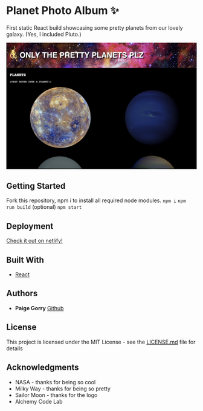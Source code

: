# Planet Photo Album ✨

First static React build showcasing some pretty planets from our lovely galaxy. (Yes, I included Pluto.) 

![screenshot of planet photo album](./src/assets/screenshot.png)

## Getting Started

Fork this repository, npm i to install all required node modules.
``` npm i ```
``` npm run build ``` (optional)
``` npm start ```

## Deployment

[Check it out on netlify!](https://vigilant-stonebraker-f8104c.netlify.com/)

## Built With

* [React](https://reactjs.org/docs/getting-started.html)

## Authors

* **Paige Gorry** [Github](https://github.com/paigeegorry)

## License

This project is licensed under the MIT License - see the [LICENSE.md](LICENSE.md) file for details

## Acknowledgments

* NASA - thanks for being so cool
* Milky Way - thanks for being so pretty
* Sailor Moon - thanks for the logo
* Alchemy Code Lab
